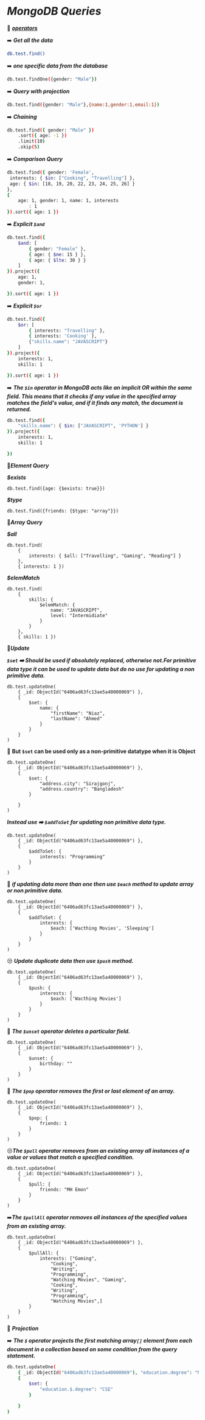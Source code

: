 # ***MongoDB Queries***
🔗 ***[operators](https://www.mongodb.com/docs/manual/reference/operator/query/)***

➡️ ***Get all the data***

```bash
db.test.find()
```

➡️ ***one specific data from the database***

```bash
db.test.findOne({gender: "Male"})
```

➡️ ***Query with projection***

```bash
db.test.find({gender: "Male"},{name:1,gender:1,email:1})
```

➡️ ***Chaining***

```bash
db.test.find({ gender: "Male" })
    .sort({ age: -1 })
    .limit(10)
    .skip(5)

```



➡️ ***Comparison Query***

```bash
db.test.find({ gender: 'Female',
 interests: { $in: ["Cooking", "Travelling"] },
 age: { $in: [18, 19, 20, 22, 23, 24, 25, 26] }
},
{
    age: 1, gender: 1, name: 1, interests
        : 1
}).sort({ age: 1 })
```

➡️ ***Explicit `$and`***

```bash
db.test.find({
    $and: [
        { gender: "Female" },
        { age: { $ne: 15 } },
        { age: { $lte: 30 } }
    ]
}).project({
    age: 1,
    gender: 1,

}).sort({ age: 1 })
```

➡️ ***Explicit `$or`***

```bash
db.test.find({
    $or: [
        { interests: "Travelling" },
        { interests: 'Cooking' },
        {"skills.name": "JAVASCRIPT"}
    ]
}).project({
    interests: 1,
    skills: 1

}).sort({ age: 1 })
```

➡️ ***The `$in` operator in MongoDB acts like an implicit OR within the same field. This means that it checks if any value in the specified array matches the field's value, and if it finds any match, the document is returned.***
```bash
db.test.find({
    "skills.name": { $in: ["JAVASCRIPT", 'PYTHON'] }
}).project({
    interests: 1,
    skills: 1

})
```


👊*****Element Query*****

***$exists***

```mongodb
db.test.find({age: {$exists: true}})
```

***$type***

```mongodb
db.test.find({friends: {$type: "array"}})
```


👊*****Array Query*****

***$all***
```mongodb
db.test.find(
    {
        interests: { $all: ["Travelling", "Gaming", "Reading"] }
    },
    { interests: 1 })
```

***$elemMatch***
```mongodb
db.test.find(
    {
        skills: {
            $elemMatch: {
                name: "JAVASCRIPT",
                level: "Intermidiate"
            }
        }
    },
    { skills: 1 })
 ```

 👊*****Update*****

 
  ***`$set` ➡️ Should be used if absolutely replaced, otherwise not.For primitive data type it can be used to update data but do no use for updating a non primitive data.***
```mongodb
db.test.updateOne(
    { _id: ObjectId("6406ad63fc13ae5a40000069") },
    {
        $set: {
            name: {
                "firstName": "Niaz",
                "lastName": "Ahmed"
            }
        }
    }
)
 ```

 🤔 **But `$set` can be used only as a non-primitive datatype when it is Object**

```mongodb
db.test.updateOne(
    { _id: ObjectId("6406ad63fc13ae5a40000069") },
    {
        $set: {
            "address.city": "Sirajgonj",
            "address.country": "Bangladesh"
        }

    }
) 
```

***Instead use ➡️ `$addToSet` for updating non primitive data type.***
```mongodb
db.test.updateOne(
    { _id: ObjectId("6406ad63fc13ae5a40000069") },
    {
        $addToSet: {
            interests: "Programming"
        }
    }
)
```
🤔 ***if updating data more than one then use `$each` method to update array or non primitive data.***

```monogdb
db.test.updateOne(
    { _id: ObjectId("6406ad63fc13ae5a40000069") },
    {
        $addToSet: {
            interests: {
                $each: ['Wacthing Movies', 'Sleeping']
            }
        }
    }
)
```

😒 ***Update duplicate data then use `$push` method.***

```mongodb
db.test.updateOne(
    { _id: ObjectId("6406ad63fc13ae5a40000069") },
    {
        $push: {
            interests: {
                $each: ['Wacthing Movies']
            }
        }
    }
)
```

👊 ***The `$unset` operator deletes a particular field.***
```mongodb
db.test.updateOne(
    { _id: ObjectId("6406ad63fc13ae5a40000069") },
    {
        $unset: {
            birthday: ""
        }
    }
)
```
👊 ***The `$pop` operator removes the first or last element of an array.***
```mongodb
db.test.updateOne(
    { _id: ObjectId("6406ad63fc13ae5a40000069") },
    {
        $pop: {
            friends: 1
        }
    }
)
```
😒***The `$pull` operator removes from an existing array all instances of a value or values that match a specified condition.***
```mongodb
db.test.updateOne(
    { _id: ObjectId("6406ad63fc13ae5a40000069") },
    {
        $pull: {
            friends: "MH Emon"
        }
    }
)
```
➡️***The `$pullAll` operator removes all instances of the specified values from an existing array.***
```mongodb
db.test.updateOne(
    { _id: ObjectId("6406ad63fc13ae5a40000069") },
    {
        $pullAll: {
            interests: ["Gaming",
                "Cooking",
                "Writing",
                "Programming",
                "Watching Movies", "Gaming",
                "Cooking",
                "Writing",
                "Programming",
                "Watching Movies",]
        }
    }
)
```

👊 ***Projection***


➡️ ***The `$` operator projects the first matching array`[]` element from each document in a collection based on some condition from the query statement.***

```bash
db.test.updateOne(
    { _id: ObjectId("6406ad63fc13ae5a40000069"), "education.degree": "Master of Science" },
    {
        $set: {
            "education.$.degree": "CSE"
        }

    }
) 
```

